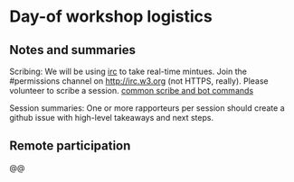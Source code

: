 # Day-of workshop logistics

## Notes and summaries

Scribing: We will be using [irc](https://www.w3.org/wiki/IRC) to take real-time mintues. Join the #permissions channel on http://irc.w3.org (not HTTPS, really).
Please volunteer to scribe a session. [common scribe and bot commands](https://www.w3.org/2008/xmlsec/Group/Scribe-Instructions.html)

Session summaries: One or more rapporteurs per session should create a github issue with high-level takeaways and next steps.

## Remote participation

@@
